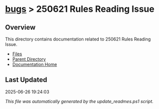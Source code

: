 # [bugs](../) > 250621 Rules Reading Issue

## Overview
This directory contains documentation related to 250621 Rules Reading Issue.

- [Files](#files)
- [Parent Directory](../)
- [Documentation Home](../../)

## Last Updated

2025-06-26 19:24:03

*This file was automatically generated by the update_readmes.ps1 script.*



